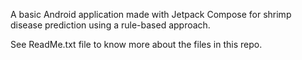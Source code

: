 A basic Android application made with Jetpack Compose for shrimp disease prediction using a rule-based approach.

See ReadMe.txt file to know more about the files in this repo.
